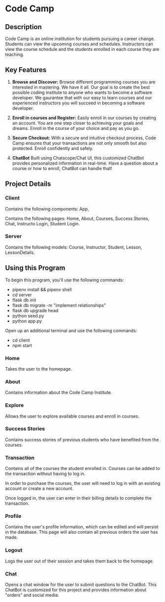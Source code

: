 
# Code Camp

## Description
Code Camp is an online institution for students pursuing a career change.  Students can view the upcoming courses and schedules.   Instructors can view the course schedule and the students enrolled in each course they are teaching. 



## Key Features

1. **Browse and Discover:**
   Browse different programming courses you are interested in mastering.  We have it all.  Our goal is to create the best possible coding institute to anyone who wants to become a software developer.  We gaurantee that with our easy to learn courses and our experienced instructors you will succeed in becoming a software developer. 

2. **Enroll in courses and Register:**
   Easily enroll in our courses by creating an account.  You are one step closer to achieving your goals and dreams. Enroll in the course of your choice and pay as you go.  

3. **Secure Checkout:**
   With a secure and intuitive checkout process, Code Camp ensures that your transactions are not only smooth but also protected. Enroll confidently and safely. 

4. **ChatBot**
   Built using Chatscope/Chat UI, this customized ChatBot provides personalized information in real-time. Have a question about a course or how to enroll, ChatBot can handle that!

## Project Details

<h3><b>Client</b></h3>

Contains the following components: App, 

Contains the following pages: Home, About, Courses, Success Stories, Chat, Instructo Login, Student Login. 

<h3><p>Server</p></h3>

Contains the following models: Course, Instructor, Student, Lesson, LessonDetails.

## Using this Program

To begin this program, you'll use the following commands:

<ul>
<li>pipenv install && pipenv shell</li>
<li>cd server</li>
<li>flask db init</li>
<li>flask db migrate -m "implement relationships"</li>
<li>flask db upgrade head</li>
<li>python seed.py</li>
<li>python app.py</li>
</ul>

Open up an additional terminal and use the following commands:

<ul>
<li>cd client</li>
<li>npm start</li>
</ul>

<h3><p>Home</p></h3>

Takes the user to the homepage.

<h3><p>About</p></h3>

Contains information about the Code Camp Institute.

<h3><p>Explore</p></h3>

Allows the user to explore available courses and enroll in courses.

<h3><p>Success Stories</p></h3>

Contains success stories of previous students who have benefited from the courses. 

<h3><p>Transaction</p></h3>

Contains all of the courses the student enrolled in. Courses can be added to the transaction without having to log in.

In order to purchase the courses, the user will need to log in with an existing account or create a new account.

Once logged in, the user can enter in their billing details to complete the transaction. 

<h3><p>Profile</p></h3>

Contains the user's profile information, which can be edited and will persist in the database. This page will also contain all previous orders the user has made.

<h3><p>Logout</p></h3>

Logs the user out of their session and takes them back to the homepage.

<h3><p>Chat</p></h3>

Opens a chat window for the user to submit questions to the ChatBot. This ChatBot is customized for this project and provides information about "orders" and social media.